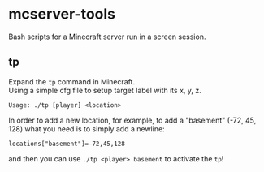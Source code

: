 # mcserver-tools
Bash scripts for a Minecraft server run in a screen session.  

## tp
Expand the `tp` command in Minecraft.  
Using a simple cfg file to setup target label with its x, y, z.  

`Usage: ./tp [player] <location>`  

In order to add a new location, for example, to add a "basement" (-72, 45, 128) what you need is to simply add a newline:  

`locations["basement"]=-72,45,128`  

and then you can use `./tp <player> basement` to activate the `tp`!  
